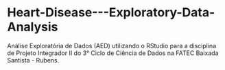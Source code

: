 # Heart-Disease---Exploratory-Data-Analysis
Análise Exploratória de Dados (AED) utilizando o RStudio para a disciplina de Projeto Integrador II do 3° Ciclo de Ciência de Dados na FATEC Baixada Santista - Rubens.
